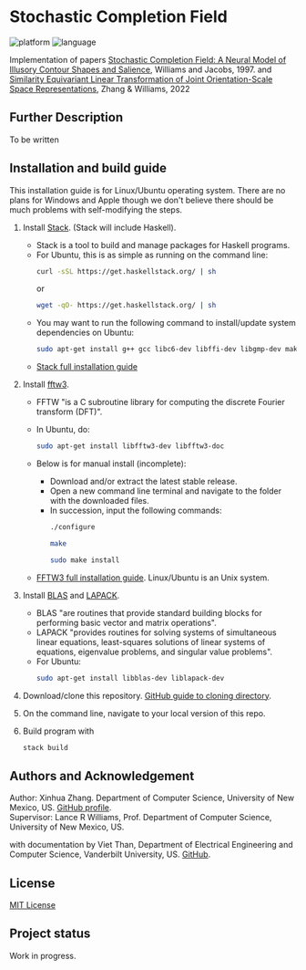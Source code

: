 # Stochastic Completion Field
<p align="left">
	<img src="https://img.shields.io/badge/platform-ubuntu-blueviolet?style=for-the-badge"
			 alt="platform">
	<img src="https://img.shields.io/badge/language-haskell | stack-blueviolet?style=for-the-badge"
			 alt="language">
</p>
 Implementation of papers <a href="https://www.cs.unm.edu/~williams/williams95stochastic.pdf">Stochastic Completion Field: A Neural Model of Illusory Contour Shapes and Salience</a>,  Williams and Jacobs, 1997. and <a href="https://arxiv.org/abs/2203.06786">Similarity Equivariant Linear Transformation of Joint Orientation-Scale Space Representations</a>, Zhang & Williams, 2022

## Further Description
To be written

## Installation and build guide
This installation guide is for Linux/Ubuntu operating system. There are no plans for Windows and Apple though we don't believe there should be much problems with self-modifying the steps.
1. Install <a href="https://docs.haskellstack.org/en/stable/README/#how-to-install>">Stack</a>. (Stack will include Haskell). 
   - Stack is a tool to build and manage packages for Haskell programs.
   * For Ubuntu, this is as simple as running on the command line: 
     ```bash
     curl -sSL https://get.haskellstack.org/ | sh
     ```
     or
     ```bash
     wget -qO- https://get.haskellstack.org/ | sh
     ```
   * You may want to run the following command to install/update system dependencies on Ubuntu:
     ```bash
     sudo apt-get install g++ gcc libc6-dev libffi-dev libgmp-dev make xz-utils zlib1g-dev git gnupg netbase
     ```
   * <a href="https://docs.haskellstack.org/en/stable/install_and_upgrade/">Stack full installation guide</a>
   
2. Install <a href="http://www.fftw.org/">fftw3</a>. 
   - FFTW "is a C subroutine library for computing the discrete Fourier transform (DFT)".
   - In Ubuntu, do:
     ```bash
     sudo apt-get install libfftw3-dev libfftw3-doc
     ```

   - Below is for manual install (incomplete):
     * Download and/or extract the latest stable release.
     * Open a new command line terminal and navigate to the folder with the downloaded files.
     * In succession, input the following commands:
       ```bash
       ./configure
       ```
       ```bash
       make
       ```
       ```bash
       sudo make install
       ```
   * <a href="http://www.fftw.org/fftw3_doc/Installation-and-Customization.html">FFTW3 full installation guide<a/>. Linux/Ubuntu is an Unix system.
	
3. Install <a href="http://www.netlib.org/blas/">BLAS</a> and <a href="http://www.netlib.org/lapack/">LAPACK<a/>. 
   - BLAS "are routines that provide standard building blocks for performing basic vector and matrix operations".
   - LAPACK "provides routines for solving systems of simultaneous linear equations, least-squares solutions of linear systems of equations, eigenvalue problems, and singular value problems".
   * For Ubuntu:
     ```bash
     sudo apt-get install libblas-dev liblapack-dev
     ```
	
4. Download/clone this repository. <a href="https://help.github.com/en/articles/cloning-a-repository">GitHub guide to cloning directory</a>.

5. On the command line, navigate to your local version of this repo.

6. Build program with 
   ```bash
   stack build
   ```
   
## Authors and Acknowledgement
Author: Xinhua Zhang. Department of Computer Science, University of New Mexico, US. <a href="https://github.com/XinhuaZhang">GitHub profile</a>.<br>
Supervisor: Lance R Williams, Prof. Department of Computer Science, University of New Mexico, US.

with documentation by Viet Than, Department of Electrical Engineering and Computer Science, Vanderbilt University, US. <a href="https://github.com/VietThan">GitHub</a>.

## License
<a href="LICENSE">MIT License</a>

## Project status
Work in progress.
